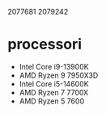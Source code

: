 2077681 2079242

# processori

- Intel Core i9-13900K
- AMD Ryzen 9 7950X3D
- Intel Core i5-14600K
- AMD Ryzen 7 7700X
- AMD Ryzen 5 7600
